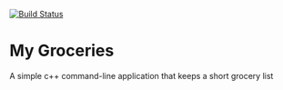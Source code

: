 [![Build Status](https://travis-ci.org/ChicoState/MyGroceries.svg?branch=master)](https://travis-ci.org/ChicoState/MyGroceries)

# My Groceries

A simple c++ command-line application that keeps a short grocery list
